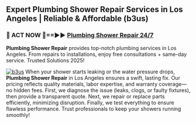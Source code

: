 ## Expert Plumbing Shower Repair Services in Los Angeles | Reliable & Affordable (b3us)  

<h3>🚿 ACT NOW 🌟==►► <a href="https://tinyurl.com/2ne6vx2x" rel="nofollow">Plumbing Shower Repair 24/7</a></h3>

**Plumbing Shower Repair** provides top-notch plumbing services in Los Angeles. From repairs to installations, enjoy free consultations + same-day service. Trusted Solutions 2025!

[![b3us](https://i.imgur.com/4PFF4AK.jpeg)](https://tinyurl.com/2ne6vx2x)
When your shower starts leaking or the water pressure drops, **Plumbing Shower Repair** in Los Angeles ensures a swift, lasting fix. Our pricing reflects quality materials, labor expertise, and warranty coverage—no hidden fees. First, we diagnose the issue (leaks, clogs, or faulty fixtures), then provide a transparent quote. Next, we repair or replace parts efficiently, minimizing disruption. Finally, we test everything to ensure flawless performance. Trust professionals to keep your showers running smoothly!